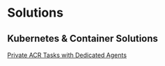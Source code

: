 # Solutions

## Kubernetes & Container Solutions
[Private ACR Tasks with Dedicated Agents](./private-acr-tasks)